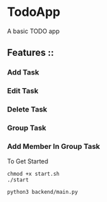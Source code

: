# TodoApp
A basic TODO app 

## Features ::

### Add Task 
### Edit Task 
### Delete Task
### Group Task
### Add Member In Group Task


To Get Started 

```
chmod +x start.sh
./start

python3 backend/main.py
```